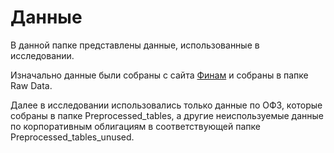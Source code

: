 # Данные

В данной папке представлены данные, использованные в исследовании. 

Изначально данные были собраны с сайта [Финам](https://www.finam.ru/) и собраны в папке Raw Data. 

Далее в исследовании использовались только данные по ОФЗ, которые собраны в папке Preprocessed_tables, а другие неиспользуемые данные по корпоративным облигациям в соответствующей папке Preprocessed_tables_unused.
